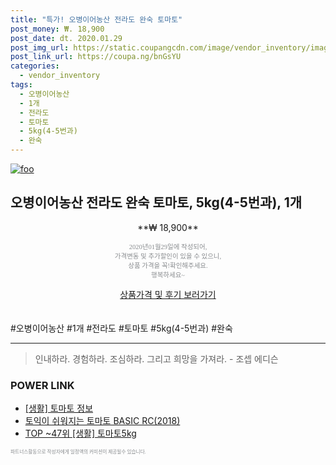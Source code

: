 ```yaml
--- 
title: "특가! 오병이어농산 전라도 완숙 토마토" 
post_money: ₩. 18,900 
post_date: dt. 2020.01.29 
post_img_url: https://static.coupangcdn.com/image/vendor_inventory/images/2016/04/26/20/3/91c79fa8-da22-4caa-a84c-5e35d4a58518.jpg 
post_link_url: https://coupa.ng/bnGsYU 
categories: 
  - vendor_inventory 
tags: 
  - 오병이어농산 
  - 1개 
  - 전라도 
  - 토마토 
  - 5kg(4-5번과) 
  - 완숙 
--- 
```

[![foo](https://static.coupangcdn.com/image/vendor_inventory/images/2016/04/26/20/3/91c79fa8-da22-4caa-a84c-5e35d4a58518.jpg)](https://coupa.ng/bnGsYU) 

## 오병이어농산 전라도 완숙 토마토, 5kg(4-5번과), 1개 
<p style="text-align: center;">**₩ 18,900**</p> 
<p style="text-align: center;"><span style="color: #898c8f; font-family: Georgia,Times,serif; font-size: 0.75em;">2020년01월29일에 작성되어, <br>가격변동 및 추가할인이 있을 수 있으니,<br> 상품 가격을 꼭!확인해주세요.<br>행복하세요~</span> 
</p>	 
<div markdown="0" style="text-align: center;"><a href="https://coupa.ng/bnGsYU" class="btn btn--success">상품가격 및 후기 보러가기</a></div> 
<br><br> 
  #오병이어농산 #1개 #전라도 #토마토 #5kg(4-5번과) #완숙 
<hr> 

> 인내하라. 경험하라. 조심하라. 그리고 희망을 가져라. - 조셉 에디슨 


### POWER LINK

* <a href="https://blog.naver.com/santokki14/221771157271" target="_blank"> [생활] 토마토 정보 </a>
* <a href="https://blog.naver.com/fasyy4321/221783384919" target="_blank">토익이 쉬워지는 토마토 BASIC RC(2018)</a>
* <a href="https://blog.naver.com/an0733/221788387972" target="_blank"> TOP ~47위 [생활] 토마토5kg</a>

<span style="color: #898c8f; font-family: Georgia,Times,serif; font-size: 0.55em;">파트너스활동으로 작성자에게 일정액의 커미션이 제공될수 있습니다.</span> 
